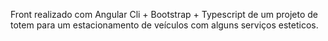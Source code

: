 Front realizado com Angular Cli +  Bootstrap + Typescript de um projeto de totem para um estacionamento de veículos com alguns serviços esteticos.
